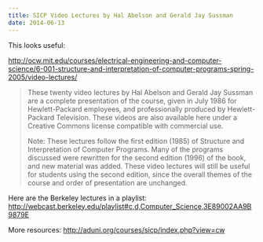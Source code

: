 ```yaml
---
title: SICP Video Lectures by Hal Abelson and Gerald Jay Sussman
date: 2014-06-13
---
```


This looks useful:

http://ocw.mit.edu/courses/electrical-engineering-and-computer-science/6-001-structure-and-interpretation-of-computer-programs-spring-2005/video-lectures/

<blockquote>These twenty video lectures by Hal Abelson and Gerald Jay Sussman are a complete presentation of the course, given in July 1986 for Hewlett-Packard employees, and professionally produced by Hewlett-Packard Television. These videos are also available here under a Creative Commons license compatible with commercial use.

Note: These lectures follow the first edition (1985) of Structure and Interpretation of Computer Programs. Many of the programs discussed were rewritten for the second edition (1996) of the book, and new material was added. These video lectures will still be useful for students using the second edition, since the overall themes of the course and order of presentation are unchanged.</blockquote>

Here are the Berkeley lectures in a playlist:
http://webcast.berkeley.edu/playlist#c,d,Computer_Science,3E89002AA9B9879E

More resources:
http://aduni.org/courses/sicp/index.php?view=cw

